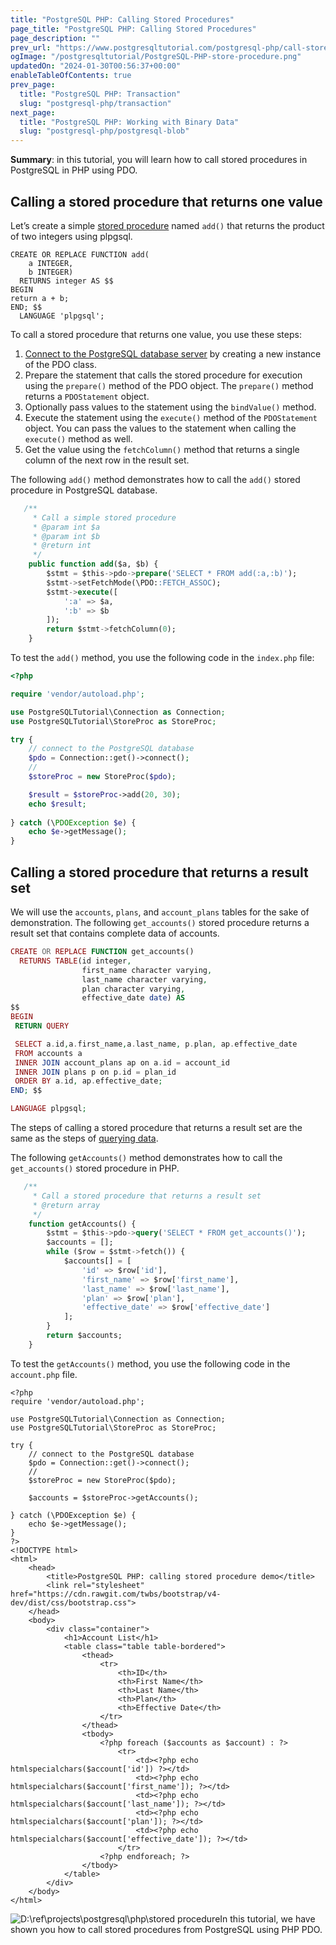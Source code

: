 ```yaml
---
title: "PostgreSQL PHP: Calling Stored Procedures"
page_title: "PostgreSQL PHP: Calling Stored Procedures"
page_description: ""
prev_url: "https://www.postgresqltutorial.com/postgresql-php/call-stored-procedures/"
ogImage: "/postgresqltutorial/PostgreSQL-PHP-store-procedure.png"
updatedOn: "2024-01-30T00:56:37+00:00"
enableTableOfContents: true
prev_page: 
  title: "PostgreSQL PHP: Transaction"
  slug: "postgresql-php/transaction"
next_page: 
  title: "PostgreSQL PHP: Working with Binary Data"
  slug: "postgresql-php/postgresql-blob"
---
```





**Summary**: in this tutorial, you will learn how to call stored procedures in PostgreSQL in PHP using PDO.


## Calling a stored procedure that returns one value

Let’s create a simple [stored procedure](call-stored-procedures) named `add()` that returns the product of two integers using plpgsql.


```phpsql
CREATE OR REPLACE FUNCTION add(
    a INTEGER,
    b INTEGER)
  RETURNS integer AS $$
BEGIN
return a + b;
END; $$
  LANGUAGE 'plpgsql';
```
To call a stored procedure that returns one value, you use these steps:

1. [Connect to the PostgreSQL database server](connect) by creating a new instance of the PDO class.
2. Prepare the statement that calls the stored procedure for execution using the `prepare()` method of the PDO object. The `prepare()` method returns a `PDOStatement` object.
3. Optionally pass values to the statement using the `bindValue()` method.
4. Execute the statement using the `execute()` method of the `PDOStatement` object. You can pass the values to the statement when calling the `execute()` method as well.
5. Get the value using the `fetchColumn()` method that returns a single column of the next row in the result set.

The following `add()` method demonstrates how to call the `add()` stored procedure in PostgreSQL database.


```sql
   /**
     * Call a simple stored procedure
     * @param int $a
     * @param int $b
     * @return int
     */
    public function add($a, $b) {
        $stmt = $this->pdo->prepare('SELECT * FROM add(:a,:b)');
        $stmt->setFetchMode(\PDO::FETCH_ASSOC);
        $stmt->execute([
            ':a' => $a,
            ':b' => $b
        ]);
        return $stmt->fetchColumn(0);
    }
```
To test the `add()` method, you use the following code in the `index.php` file:


```php
<?php

require 'vendor/autoload.php';

use PostgreSQLTutorial\Connection as Connection;
use PostgreSQLTutorial\StoreProc as StoreProc;

try {
    // connect to the PostgreSQL database
    $pdo = Connection::get()->connect();
    // 
    $storeProc = new StoreProc($pdo);

    $result = $storeProc->add(20, 30);
    echo $result;
    
} catch (\PDOException $e) {
    echo $e->getMessage();
}
```

## Calling a stored procedure that returns a result set

We will use the `accounts`, `plans`, and `account_plans` tables for the sake of demonstration. The following `get_accounts()` stored procedure returns a result set that contains complete data of accounts.


```php
CREATE OR REPLACE FUNCTION get_accounts()
  RETURNS TABLE(id integer, 
                first_name character varying, 
                last_name character varying, 
                plan character varying, 
                effective_date date) AS
$$
BEGIN
 RETURN QUERY 

 SELECT a.id,a.first_name,a.last_name, p.plan, ap.effective_date
 FROM accounts a
 INNER JOIN account_plans ap on a.id = account_id
 INNER JOIN plans p on p.id = plan_id
 ORDER BY a.id, ap.effective_date;
END; $$

LANGUAGE plpgsql;
```
The steps of calling a stored procedure that returns a result set are the same as the steps of [querying data](query).

The following `getAccounts()` method demonstrates how to call the `get_accounts()` stored procedure in PHP.


```sql
   /**
     * Call a stored procedure that returns a result set
     * @return array
     */
    function getAccounts() {
        $stmt = $this->pdo->query('SELECT * FROM get_accounts()');
        $accounts = [];
        while ($row = $stmt->fetch()) {
            $accounts[] = [
                'id' => $row['id'],
                'first_name' => $row['first_name'],
                'last_name' => $row['last_name'],
                'plan' => $row['plan'],
                'effective_date' => $row['effective_date']
            ];
        }
        return $accounts;
    }
```
To test the `getAccounts()` method, you use the following code in the `account.php` file.


```
<?php
require 'vendor/autoload.php';

use PostgreSQLTutorial\Connection as Connection;
use PostgreSQLTutorial\StoreProc as StoreProc;

try {
    // connect to the PostgreSQL database
    $pdo = Connection::get()->connect();
    // 
    $storeProc = new StoreProc($pdo);
   
    $accounts = $storeProc->getAccounts();
    
} catch (\PDOException $e) {
    echo $e->getMessage();
}
?>
<!DOCTYPE html>
<html>
    <head>
        <title>PostgreSQL PHP: calling stored procedure demo</title>
        <link rel="stylesheet" href="https://cdn.rawgit.com/twbs/bootstrap/v4-dev/dist/css/bootstrap.css">
    </head>
    <body>
        <div class="container">
            <h1>Account List</h1>
            <table class="table table-bordered">
                <thead>
                    <tr>
                        <th>ID</th>
                        <th>First Name</th>
                        <th>Last Name</th>
                        <th>Plan</th>
                        <th>Effective Date</th>
                    </tr>
                </thead>
                <tbody>
                    <?php foreach ($accounts as $account) : ?>
                        <tr>
                            <td><?php echo htmlspecialchars($account['id']) ?></td>
                            <td><?php echo htmlspecialchars($account['first_name']); ?></td>
                            <td><?php echo htmlspecialchars($account['last_name']); ?></td>
                            <td><?php echo htmlspecialchars($account['plan']); ?></td>
                            <td><?php echo htmlspecialchars($account['effective_date']); ?></td>
                        </tr>
                    <?php endforeach; ?>
                </tbody>
            </table>
        </div>
    </body>
</html>
```
![D:\ref\projects\postgresql\php\stored procedure](/postgresqltutorial/PostgreSQL-PHP-store-procedure.png)In this tutorial, we have shown you how to call stored procedures from PostgreSQL using PHP PDO.

